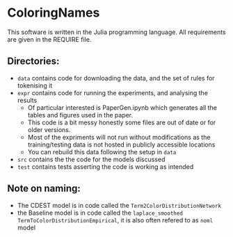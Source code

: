 # ColoringNames

This software is written in the Julia programming language.
All requirements are given in the REQUIRE file.


## Directories:


 - `data` contains code for downloading the data, and the set of rules for tokenising it
 - `expr` contains code for running the experiments, and analysing the results
    - Of particular interested is PaperGen.ipynb which generates all the tables and figures used in the paper.
    - This code is a bit messy honestly some files are out of date or for older versions.
    - Most of the expriments will not run without modifications as the training/testing data is not hosted in publicly accessible locations
    - You can rebuild this data following the setup in `data`
 - `src` contains the the code for the models discussed
 - `test` contains tests asserting the code is working as intended
 
## Note on naming:

 - The CDEST model is in code called the `Term2ColorDistributionNetwork`
 - the Baseline model is in code called the `laplace_smoothed` `TermToColorDistributionEmpirical`, it is also often refered to as `noml` model


